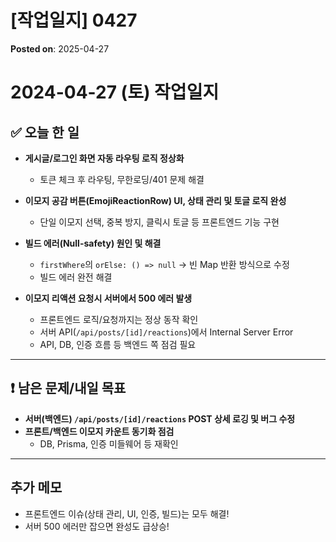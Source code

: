 # [작업일지] 0427
**Posted on**: 2025-04-27

<h1>2024-04-27 (토) 작업일지</h1>
<h2>✅ 오늘 한 일</h2>
<ul>
<li><p><strong>게시글/로그인 화면 자동 라우팅 로직 정상화</strong></p>
<ul>
<li>토큰 체크 후 라우팅, 무한로딩/401 문제 해결</li>
</ul>
</li>
<li><p><strong>이모지 공감 버튼(EmojiReactionRow) UI, 상태 관리 및 토글 로직 완성</strong></p>
<ul>
<li>단일 이모지 선택, 중복 방지, 클릭시 토글 등 프론트엔드 기능 구현</li>
</ul>
</li>
<li><p><strong>빌드 에러(Null-safety) 원인 및 해결</strong></p>
<ul>
<li><code>firstWhere</code>의 <code>orElse: () =&gt; null</code> → 빈 Map 반환 방식으로 수정</li>
<li>빌드 에러 완전 해결</li>
</ul>
</li>
<li><p><strong>이모지 리액션 요청시 서버에서 500 에러 발생</strong></p>
<ul>
<li>프론트엔드 로직/요청까지는 정상 동작 확인</li>
<li>서버 API(<code>/api/posts/[id]/reactions</code>)에서 Internal Server Error</li>
<li>API, DB, 인증 흐름 등 백엔드 쪽 점검 필요</li>
</ul>
</li>
</ul>
<hr />
<h2>❗ 남은 문제/내일 목표</h2>
<ul>
<li><strong>서버(백엔드) <code>/api/posts/[id]/reactions</code> POST 상세 로깅 및 버그 수정</strong></li>
<li><strong>프론트/백엔드 이모지 카운트 동기화 점검</strong><ul>
<li>DB, Prisma, 인증 미들웨어 등 재확인</li>
</ul>
</li>
</ul>
<hr />
<h2>  추가 메모</h2>
<ul>
<li>프론트엔드 이슈(상태 관리, UI, 인증, 빌드)는 모두 해결!</li>
<li>서버 500 에러만 잡으면 완성도 급상승!</li>
</ul>